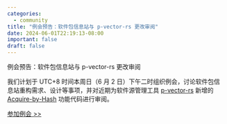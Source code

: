 ```yaml
---
categories:
  - community
title: "例会预告：软件包信息站与 p-vector-rs 更改审阅"
date: 2024-06-01T22:19:13-08:00
important: false
draft: false
---
```

例会预告：软件包信息站与 p-vector-rs 更改审阅

我们计划于 UTC+8 时间本周日（6 月 2 日）下午二时组织例会，讨论软件包信息站重构需求、设计等事项，并对近期为软件源管理工具 [p-vector-rs](https://github.com/AOSC-Dev/p-vector-rs) 新增的 [Acquire-by-Hash](https://wiki.debian.org/DebianRepository/Format#Acquire-By-Hash) 功能代码进行审阅。

[参加例会 >> ](https://discord.gg/VYPHgt9)